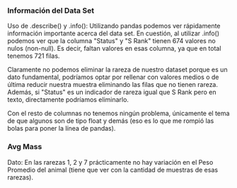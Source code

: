 ### Información del Data Set

Uso de .describe() y .info():
Utilizando pandas podemos ver rápidamente información importante acerca del data set.
En cuestión, al utilizar .info() podemos ver que la columna "Status" y "S Rank" tienen 674 valores no nulos (non-null). Es decir, faltan valores en esas columna, ya que en total tenemos 721 filas. 

Claramente no podemos eliminar la rareza de nuestro dataset porque es un dato fundamental, podríamos optar por rellenar con valores medios o de última reducir nuestra muestra eliminando las filas que no tienen rareza. Además, si "Status" es un indicador de rareza igual que S Rank pero en texto, directamente podríamos eliminarlo.

Con el resto de columnas no tenemos ningún problema, únicamente el tema de que algunos son de tipo float y demás (eso es lo que me rompió las bolas para poner la línea de pandas).

### Avg Mass
Dato: En las rarezas 1, 2 y 7 prácticamente no hay variación en el Peso Promedio del animal (tiene que ver con la cantidad de muestras de esas rarezas).